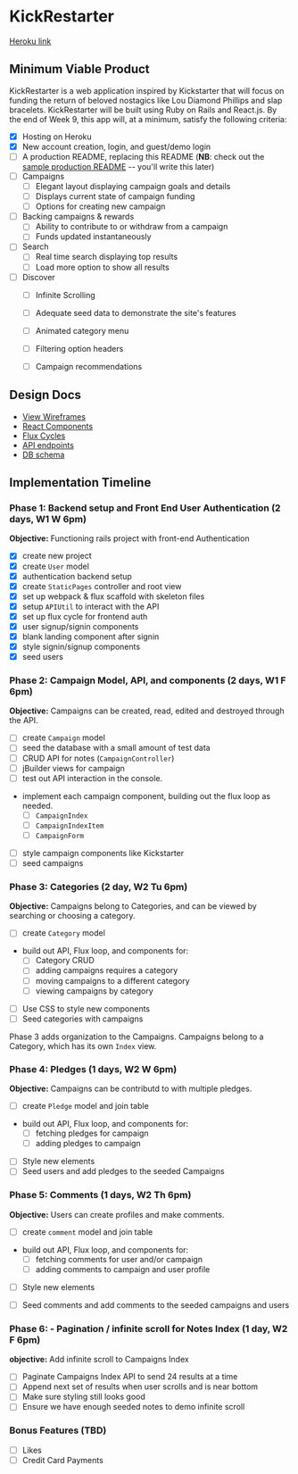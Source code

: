 # KickRestarter

[Heroku link][heroku]

[heroku]: https://kickrestarter.herokuapp.com/

## Minimum Viable Product

KickRestarter is a web application inspired by Kickstarter that will focus on funding the return of beloved nostagics like Lou Diamond Phillips and slap bracelets. KickRestarter will be built using Ruby on Rails and React.js.  By the end of Week 9, this app will, at a minimum, satisfy the following criteria:


- [x] Hosting on Heroku
- [x] New account creation, login, and guest/demo login
- [ ] A production README, replacing this README (**NB**: check out the [sample production README](docs/production_readme.md) -- you'll write this later)
- [ ] Campaigns
  - [ ] Elegant layout displaying campaign goals and details
  - [ ] Displays current state of campaign funding
  - [ ] Options for creating new campaign
- [ ] Backing campaigns & rewards
  - [ ] Ability to contribute to or withdraw from a campaign
  - [ ] Funds updated instantaneously
- [ ] Search
  - [ ] Real time search displaying top results
  - [ ] Load more option to show all results
- [ ] Discover
  - [ ] Infinite Scrolling
  - [ ] Adequate seed data to demonstrate the site's features
  - [ ] Animated category menu
  - [ ] Filtering option headers
  - [ ] Campaign recommendations


## Design Docs
* [View Wireframes][views]
* [React Components][components]
* [Flux Cycles][flux-cycles]
* [API endpoints][api-endpoints]
* [DB schema][schema]

[views]: docs/views.md
[components]: docs/components.md
[flux-cycles]: docs/flux-cycles.md
[api-endpoints]: docs/api-endpoints.md
[schema]: docs/schema.md

## Implementation Timeline

### Phase 1: Backend setup and Front End User Authentication (2 days, W1 W 6pm)

**Objective:** Functioning rails project with front-end Authentication

- [x] create new project
- [x] create `User` model
- [x] authentication backend setup
- [x] create `StaticPages` controller and root view
- [x] set up webpack & flux scaffold with skeleton files
- [x] setup `APIUtil` to interact with the API
- [x] set up flux cycle for frontend auth
- [x] user signup/signin components
- [x] blank landing component after signin
- [x] style signin/signup components
- [x] seed users

### Phase 2: Campaign Model, API, and components (2 days, W1 F 6pm)

**Objective:** Campaigns can be created, read, edited and destroyed through
the API.

- [ ] create `Campaign` model
- [ ] seed the database with a small amount of test data
- [ ] CRUD API for notes (`CampaignController`)
- [ ] jBuilder views for campaign
- [ ] test out API interaction in the console.
- implement each campaign component, building out the flux loop as needed.
  - [ ] `CampaignIndex`
  - [ ] `CampaignIndexItem`
  - [ ] `CampaignForm`
- [ ] style campaign components like Kickstarter
- [ ] seed campaigns

### Phase 3: Categories (2 day, W2 Tu 6pm)

**Objective:** Campaigns belong to Categories, and can be viewed by searching or choosing a category.

- [ ] create `Category` model
- build out API, Flux loop, and components for:
  - [ ] Category CRUD
  - [ ] adding campaigns requires a category
  - [ ] moving campaigns to a different category
  - [ ] viewing campaigns by category
- [ ] Use CSS to style new components
- [ ] Seed categories with campaigns

Phase 3 adds organization to the Campaigns. Campaigns belong to a Category,
which has its own `Index` view.

### Phase 4: Pledges (1 days, W2 W 6pm)

**Objective:** Campaigns can be contributd to with multiple pledges.

- [ ] create `Pledge` model and join table
- build out API, Flux loop, and components for:
  - [ ] fetching pledges for campaign
  - [ ] adding pledges to campaign
- [ ] Style new elements
- [ ] Seed users and add pledges to the seeded Campaigns

### Phase 5: Comments (1 days, W2 Th 6pm)

**Objective:** Users can create profiles and make comments.

- [ ] create `comment` model and join table
- build out API, Flux loop, and components for:
  - [ ] fetching comments for user and/or campaign
  - [ ] adding comments to campaign and user profile
- [ ] Style new elements
- [ ] Seed comments and add comments to the seeded campaigns and users


### Phase 6: - Pagination / infinite scroll for Notes Index (1 day, W2 F 6pm)

**objective:** Add infinite scroll to Campaigns Index

- [ ] Paginate Campaigns Index API to send 24 results at a time
- [ ] Append next set of results when user scrolls and is near bottom
- [ ] Make sure styling still looks good
- [ ] Ensure we have enough seeded notes to demo infinite scroll

### Bonus Features (TBD)
- [ ] Likes
- [ ] Credit Card Payments

[phase-one]: docs/phases/phase1.md
[phase-two]: docs/phases/phase2.md
[phase-three]: docs/phases/phase3.md
[phase-four]: docs/phases/phase4.md
[phase-five]: docs/phases/phase5.md
